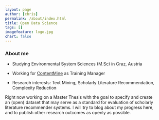 ```yaml
---
layout: page
author: [chris]
permalink: /about/index.html
title: Open Data Science
tags: []
imagefeature: logo.jpg
chart: false
---
```


### About me

* Studying Environmental System Sciences (M.Sc) in Graz, Austria
* Working for [ContentMine](http://contentmine.co/) as Training Manager

* Research interests: Text Mining, Scholarly Literature Recommendation, Complexity Reduction

Right now working on a Master Thesis with the goal to specify and create an (open) dataset that may serve as a standard for evaluation of scholarly literature recommender systems.
I will try to blog about my progress here, and to publish other research outcomes as openly as possible.

